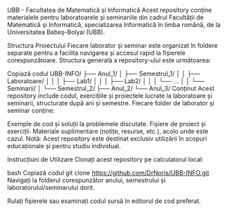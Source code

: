 UBB - Facultatea de Matematică și Informatică
Acest repository conține materialele pentru laboratoarele și seminariile din cadrul Facultății de Matematică și Informatică, specializarea Informatică în limba română, de la Universitatea Babeș-Bolyai (UBB).

Structura Proiectului
Fiecare laborator și seminar este organizat în foldere separate pentru a facilita navigarea și accesul rapid la fișierele corespunzătoare. Structura generală a repository-ului este următoarea:

Copiază codul
UBB-INFO/
├── Anul_1/
│   ├── Semestrul_1/
│   │   ├── Laboratoare/
│   │   │   ├── Lab1/
│   │   │   ├── Lab2/
│   │   │   └── ...
│   │   └── Seminarii/
│   └── Semestrul_2/
├── Anul_2/
└── Anul_3/
Conținut
Acest repository include codul, exercițiile și proiectele lucrate la laboratoare și seminarii, structurate după ani și semestre. Fiecare folder de laborator și seminar conține:

Exemple de cod și soluții la problemele discutate.
Fișiere de proiect și exerciții.
Materiale suplimentare (notițe, resurse, etc.), acolo unde este cazul.
Notă: Acest repository este destinat exclusiv utilizării în scopuri educaționale și pentru studiu individual.

Instrucțiuni de Utilizare
Clonați acest repository pe calculatorul local:

bash
Copiază codul
git clone https://github.com/DrNoris/UBB-INFO.git
Navigați la folderul corespunzător anului, semestrului și laboratorului/seminarului dorit.

Rulați fișierele sau examinați codul sursă în editorul de cod preferat.
